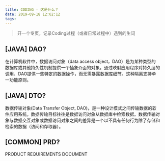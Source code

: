 ```yaml
---
title: CODING - 这是什么？
date: 2019-09-18 12:02:12
tags:
---
```


> 开一个专页，记录Coding过程（或者日常过程中）遇到的生词

<!-- more -->

## [JAVA] DAO?

在计算机软件中，数据访问对象（data access object，DAO）是为某种类型的数据库或其他持久性机制提供一个抽象介面的对象。通过映射应用程序对持久层的调用，DAO提供一些特定的数据操作，而无需暴露数据库细节。这种隔离支持单一功能原则。

## [JAVA] DTO?

数据传输对象(Data Transfer Object, DAO)，是一种设计模式之间传输数据的软件应用系统。数据传输目标往往是数据访问对象从数据库中检索数据。数据传输对象与数据交互对象或数据访问对象之间的差异是一个以不具有任何行为除了存储和检索的数据（访问和存取器）。

## [COMMON] PRD?

PRODUCT REQUIREMENTS DOCUMENT

